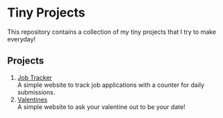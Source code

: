 # Tiny Projects

This repository contains a collection of my tiny projects that I try to make everyday!

## Projects

1. [Job Tracker](https://github.com/your-username/tiny-projects/tree/main/JobTracker)  
   A simple website to track job applications with a counter for daily submissions.
2. [Valentines](https://github.com/Gauri-Moghe/tiny-projects/tree/main/Valentines)  
   A simple website to ask your valentine out to be your date!

